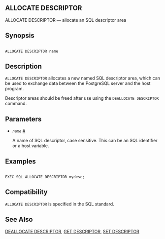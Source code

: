 ## ALLOCATE DESCRIPTOR

ALLOCATE DESCRIPTOR — allocate an SQL descriptor area

## Synopsis

```

ALLOCATE DESCRIPTOR name
```

## Description

`ALLOCATE DESCRIPTOR` allocates a new named SQL descriptor area, which can be used to exchange data between the PostgreSQL server and the host program.

Descriptor areas should be freed after use using the `DEALLOCATE DESCRIPTOR` command.

## Parameters

* *`name`* [#](#ECPG-SQL-ALLOCATE-DESCRIPTOR-NAME)

    A name of SQL descriptor, case sensitive. This can be an SQL identifier or a host variable.

## Examples

```

EXEC SQL ALLOCATE DESCRIPTOR mydesc;
```

## Compatibility

`ALLOCATE DESCRIPTOR` is specified in the SQL standard.

## See Also

[DEALLOCATE DESCRIPTOR](ecpg-sql-deallocate-descriptor "DEALLOCATE DESCRIPTOR"), [GET DESCRIPTOR](ecpg-sql-get-descriptor "GET DESCRIPTOR"), [SET DESCRIPTOR](ecpg-sql-set-descriptor "SET DESCRIPTOR")